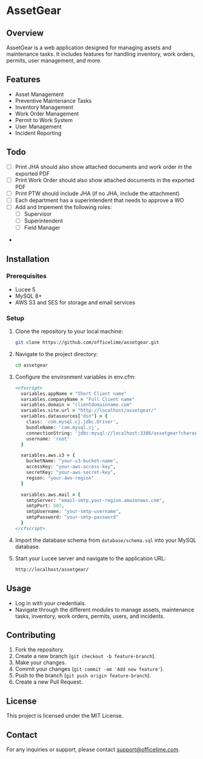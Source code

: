 # AssetGear

## Overview
AssetGear is a web application designed for managing assets and maintenance tasks. It includes features for handling inventory, work orders, permits, user management, and more.

## Features
- Asset Management
- Preventive Maintenance Tasks
- Inventory Management
- Work Order Management
- Permit to Work System
- User Management
- Incident Reporting

## Todo 
- [ ] Print JHA should also show attached documents and work order in the exported PDF  
- [ ] Print Work Order should also show attached documents in the exported PDF  
- [ ] Print PTW should include JHA (if no JHA, include the attachment)  
- [ ] Each department has a superintendent that needs to approve a WO  
- [ ] Add and Impement the following roles:  
  - [ ] Supervisor  
  - [ ] Superintendent  
  - [ ] Field Manager  
- 
 
## Installation

### Prerequisites
- Lucee 5
- MySQL 8+
- AWS S3 and SES for storage and email services

### Setup
1. Clone the repository to your local machine:
    ```sh
    git clone https://github.com/officelime/assetgear.git
    ```

2. Navigate to the project directory:
    ```sh
    cd assetgear
    ```

3. Configure the environment variables in env.cfm:
    ```cfml
    <cfscript>
      variables.appName = "Short Client name"
      variables.companyName = "Full Client name"
      variables.domain = "clientdomainname.com"
      variables.site.url = "http://localhost/assetgear/"
      variables.datasources["dsn"] = {
        class: 'com.mysql.cj.jdbc.Driver',
        bundleName: 'com.mysql.cj',
        connectionString: 'jdbc:mysql://localhost:3308/assetgear?characterEncoding=UTF-8&verifyServerCertificate=false&serverTimezone=Etc/UTC&autoReconnect=true&useSSL=false&maxReconnects=3',
        username: 'root'
      }

      variables.aws.s3 = {
        bucketName: "your-s3-bucket-name",
        accessKey: "your-aws-access-key",
        secretKey: "your-aws-secret-key",
        region: "your-aws-region"
      }

      variables.aws.mail = {
        smtpServer: "email-smtp.your-region.amazonaws.com",
        smtpPort: 587,
        smtpUsername: "your-smtp-username",
        smtpPassword: "your-smtp-password"
      }
    </cfscript>
    ```

4. Import the database schema from `database/schema.sql` into your MySQL database.

5. Start your Lucee server and navigate to the application URL:
    ```sh
    http://localhost/assetgear/
    ```

## Usage
- Log in with your credentials.
- Navigate through the different modules to manage assets, maintenance tasks, inventory, work orders, permits, users, and incidents.

## Contributing
1. Fork the repository.
2. Create a new branch (`git checkout -b feature-branch`).
3. Make your changes.
4. Commit your changes (`git commit -am 'Add new feature'`).
5. Push to the branch (`git push origin feature-branch`).
6. Create a new Pull Request.

## License
This project is licensed under the MIT License.

## Contact
For any inquiries or support, please contact [support@officelime.com](mailto:support@officelime.com).
